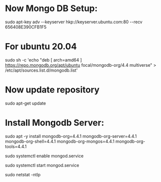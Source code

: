 # Now Mongo DB Setup:

  sudo apt-key adv --keyserver hkp://keyserver.ubuntu.com:80 --recv 656408E390CFB1F5
 
# For ubuntu 20.04

  sudo sh -c 'echo "deb [ arch=amd64 ] https://repo.mongodb.org/apt/ubuntu focal/mongodb-org/4.4 multiverse" > /etc/apt/sources.list.d/mongodb.list'
  # Now update repository 

  sudo apt-get update

# Install Mongodb Server:

  sudo apt -y install mongodb-org=4.4.1 mongodb-org-server=4.4.1 mongodb-org-shell=4.4.1 mongodb-org-mongos=4.4.1 mongodb-org-tools=4.4.1
 
  sudo systemctl enable mongod.service

  sudo systemctl start mongod.service

  sudo netstat -ntlp
